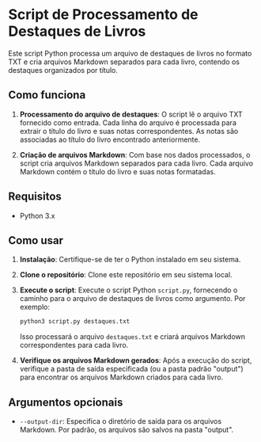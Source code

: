 # Script de Processamento de Destaques de Livros

Este script Python processa um arquivo de destaques de livros no formato TXT e cria arquivos Markdown separados para cada livro, contendo os destaques organizados por título.

## Como funciona

1. **Processamento do arquivo de destaques**: O script lê o arquivo TXT fornecido como entrada. Cada linha do arquivo é processada para extrair o título do livro e suas notas correspondentes. As notas são associadas ao título do livro encontrado anteriormente.

2. **Criação de arquivos Markdown**: Com base nos dados processados, o script cria arquivos Markdown separados para cada livro. Cada arquivo Markdown contém o título do livro e suas notas formatadas.

## Requisitos

- Python 3.x

## Como usar

1. **Instalação**: Certifique-se de ter o Python instalado em seu sistema.

2. **Clone o repositório**: Clone este repositório em seu sistema local.

3. **Execute o script**: Execute o script Python `script.py`, fornecendo o caminho para o arquivo de destaques de livros como argumento. Por exemplo:

    ```bash
    python3 script.py destaques.txt
    ```

    Isso processará o arquivo `destaques.txt` e criará arquivos Markdown correspondentes para cada livro.

4. **Verifique os arquivos Markdown gerados**: Após a execução do script, verifique a pasta de saída especificada (ou a pasta padrão "output") para encontrar os arquivos Markdown criados para cada livro.

## Argumentos opcionais

- `--output-dir`: Especifica o diretório de saída para os arquivos Markdown. Por padrão, os arquivos são salvos na pasta "output".

